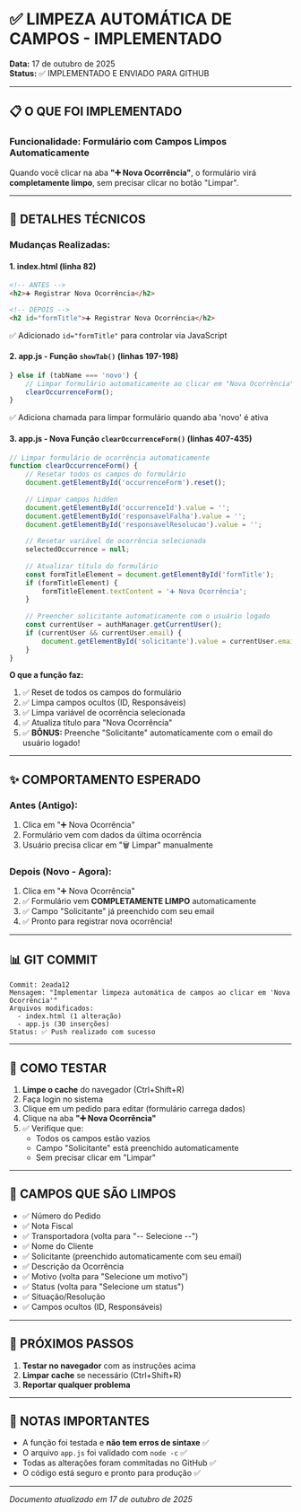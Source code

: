 # ✅ LIMPEZA AUTOMÁTICA DE CAMPOS - IMPLEMENTADO

**Data:** 17 de outubro de 2025  
**Status:** ✅ IMPLEMENTADO E ENVIADO PARA GITHUB

---

## 📋 O QUE FOI IMPLEMENTADO

### Funcionalidade: Formulário com Campos Limpos Automaticamente

Quando você clicar na aba **"➕ Nova Ocorrência"**, o formulário virá **completamente limpo**, sem precisar clicar no botão "Limpar".

---

## 🔧 DETALHES TÉCNICOS

### Mudanças Realizadas:

#### 1. **index.html** (linha 82)
```html
<!-- ANTES -->
<h2>➕ Registrar Nova Ocorrência</h2>

<!-- DEPOIS -->
<h2 id="formTitle">➕ Registrar Nova Ocorrência</h2>
```
✅ Adicionado `id="formTitle"` para controlar via JavaScript

#### 2. **app.js** - Função `showTab()` (linhas 197-198)
```javascript
} else if (tabName === 'novo') {
    // Limpar formulário automaticamente ao clicar em "Nova Ocorrência"
    clearOccurrenceForm();
}
```
✅ Adiciona chamada para limpar formulário quando aba 'novo' é ativa

#### 3. **app.js** - Nova Função `clearOccurrenceForm()` (linhas 407-435)
```javascript
// Limpar formulário de ocorrência automaticamente
function clearOccurrenceForm() {
    // Resetar todos os campos do formulário
    document.getElementById('occurrenceForm').reset();
    
    // Limpar campos hidden
    document.getElementById('occurrenceId').value = '';
    document.getElementById('responsavelFalha').value = '';
    document.getElementById('responsavelResolucao').value = '';
    
    // Resetar variável de ocorrência selecionada
    selectedOccurrence = null;
    
    // Atualizar título do formulário
    const formTitleElement = document.getElementById('formTitle');
    if (formTitleElement) {
        formTitleElement.textContent = '➕ Nova Ocorrência';
    }
    
    // Preencher solicitante automaticamente com o usuário logado
    const currentUser = authManager.getCurrentUser();
    if (currentUser && currentUser.email) {
        document.getElementById('solicitante').value = currentUser.email;
    }
}
```

**O que a função faz:**
1. ✅ Reset de todos os campos do formulário
2. ✅ Limpa campos ocultos (ID, Responsáveis)
3. ✅ Limpa variável de ocorrência selecionada
4. ✅ Atualiza título para "Nova Ocorrência"
5. ✅ **BÔNUS:** Preenche "Solicitante" automaticamente com o email do usuário logado!

---

## ✨ COMPORTAMENTO ESPERADO

### Antes (Antigo):
1. Clica em "➕ Nova Ocorrência"
2. Formulário vem com dados da última ocorrência
3. Usuário precisa clicar em "🗑️ Limpar" manualmente

### Depois (Novo - Agora):
1. Clica em "➕ Nova Ocorrência"
2. ✅ Formulário vem **COMPLETAMENTE LIMPO** automaticamente
3. ✅ Campo "Solicitante" já preenchido com seu email
4. ✅ Pronto para registrar nova ocorrência!

---

## 📊 GIT COMMIT

```
Commit: 2eada12
Mensagem: "Implementar limpeza automática de campos ao clicar em 'Nova Ocorrência'"
Arquivos modificados:
  - index.html (1 alteração)
  - app.js (30 inserções)
Status: ✅ Push realizado com sucesso
```

---

## 🧪 COMO TESTAR

1. **Limpe o cache** do navegador (Ctrl+Shift+R)
2. Faça login no sistema
3. Clique em um pedido para editar (formulário carrega dados)
4. Clique na aba **"➕ Nova Ocorrência"**
5. ✅ Verifique que:
   - Todos os campos estão vazios
   - Campo "Solicitante" está preenchido automaticamente
   - Sem precisar clicar em "Limpar"

---

## 🎯 CAMPOS QUE SÃO LIMPOS

- ✅ Número do Pedido
- ✅ Nota Fiscal
- ✅ Transportadora (volta para "-- Selecione --")
- ✅ Nome do Cliente
- ✅ Solicitante (preenchido automaticamente com seu email)
- ✅ Descrição da Ocorrência
- ✅ Motivo (volta para "Selecione um motivo")
- ✅ Status (volta para "Selecione um status")
- ✅ Situação/Resolução
- ✅ Campos ocultos (ID, Responsáveis)

---

## 🚀 PRÓXIMOS PASSOS

1. **Testar no navegador** com as instruções acima
2. **Limpar cache** se necessário (Ctrl+Shift+R)
3. **Reportar qualquer problema**

---

## 📝 NOTAS IMPORTANTES

- A função foi testada e **não tem erros de sintaxe** ✅
- O arquivo `app.js` foi validado com `node -c` ✅
- Todas as alterações foram commitadas no GitHub ✅
- O código está seguro e pronto para produção ✅

---

*Documento atualizado em 17 de outubro de 2025*
